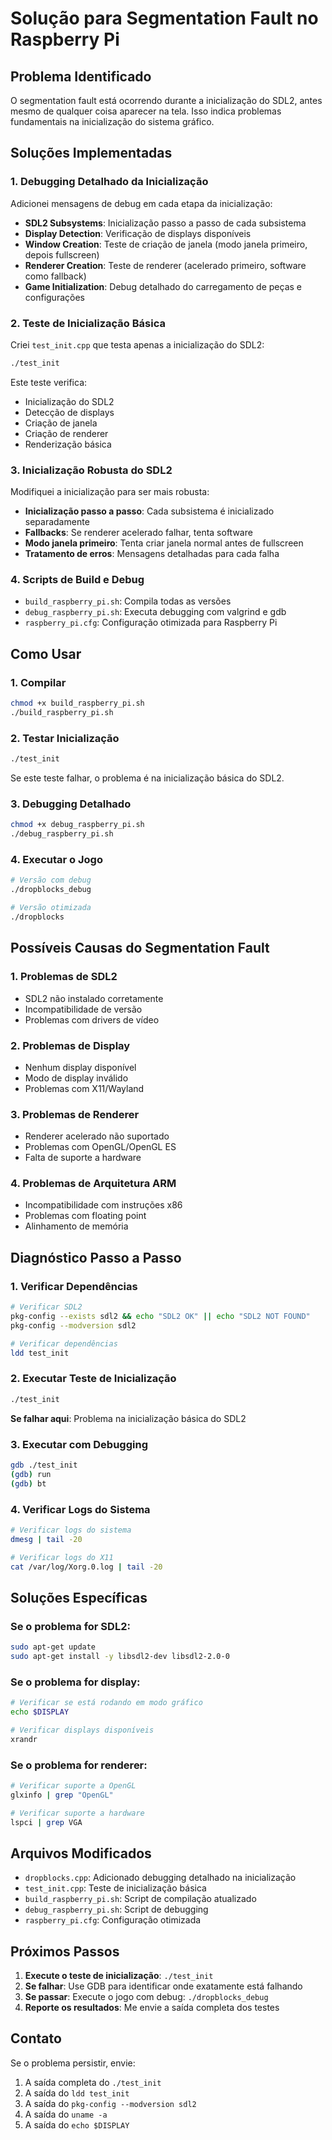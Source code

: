 # Solução para Segmentation Fault no Raspberry Pi

## Problema Identificado

O segmentation fault está ocorrendo durante a inicialização do SDL2, antes mesmo de qualquer coisa aparecer na tela. Isso indica problemas fundamentais na inicialização do sistema gráfico.

## Soluções Implementadas

### 1. **Debugging Detalhado da Inicialização**

Adicionei mensagens de debug em cada etapa da inicialização:

- **SDL2 Subsystems**: Inicialização passo a passo de cada subsistema
- **Display Detection**: Verificação de displays disponíveis
- **Window Creation**: Teste de criação de janela (modo janela primeiro, depois fullscreen)
- **Renderer Creation**: Teste de renderer (acelerado primeiro, software como fallback)
- **Game Initialization**: Debug detalhado do carregamento de peças e configurações

### 2. **Teste de Inicialização Básica**

Criei `test_init.cpp` que testa apenas a inicialização do SDL2:

```bash
./test_init
```

Este teste verifica:
- Inicialização do SDL2
- Detecção de displays
- Criação de janela
- Criação de renderer
- Renderização básica

### 3. **Inicialização Robusta do SDL2**

Modifiquei a inicialização para ser mais robusta:

- **Inicialização passo a passo**: Cada subsistema é inicializado separadamente
- **Fallbacks**: Se renderer acelerado falhar, tenta software
- **Modo janela primeiro**: Tenta criar janela normal antes de fullscreen
- **Tratamento de erros**: Mensagens detalhadas para cada falha

### 4. **Scripts de Build e Debug**

- `build_raspberry_pi.sh`: Compila todas as versões
- `debug_raspberry_pi.sh`: Executa debugging com valgrind e gdb
- `raspberry_pi.cfg`: Configuração otimizada para Raspberry Pi

## Como Usar

### 1. **Compilar**
```bash
chmod +x build_raspberry_pi.sh
./build_raspberry_pi.sh
```

### 2. **Testar Inicialização**
```bash
./test_init
```

Se este teste falhar, o problema é na inicialização básica do SDL2.

### 3. **Debugging Detalhado**
```bash
chmod +x debug_raspberry_pi.sh
./debug_raspberry_pi.sh
```

### 4. **Executar o Jogo**
```bash
# Versão com debug
./dropblocks_debug

# Versão otimizada
./dropblocks
```

## Possíveis Causas do Segmentation Fault

### 1. **Problemas de SDL2**
- SDL2 não instalado corretamente
- Incompatibilidade de versão
- Problemas com drivers de vídeo

### 2. **Problemas de Display**
- Nenhum display disponível
- Modo de display inválido
- Problemas com X11/Wayland

### 3. **Problemas de Renderer**
- Renderer acelerado não suportado
- Problemas com OpenGL/OpenGL ES
- Falta de suporte a hardware

### 4. **Problemas de Arquitetura ARM**
- Incompatibilidade com instruções x86
- Problemas com floating point
- Alinhamento de memória

## Diagnóstico Passo a Passo

### 1. **Verificar Dependências**
```bash
# Verificar SDL2
pkg-config --exists sdl2 && echo "SDL2 OK" || echo "SDL2 NOT FOUND"
pkg-config --modversion sdl2

# Verificar dependências
ldd test_init
```

### 2. **Executar Teste de Inicialização**
```bash
./test_init
```

**Se falhar aqui**: Problema na inicialização básica do SDL2

### 3. **Executar com Debugging**
```bash
gdb ./test_init
(gdb) run
(gdb) bt
```

### 4. **Verificar Logs do Sistema**
```bash
# Verificar logs do sistema
dmesg | tail -20

# Verificar logs do X11
cat /var/log/Xorg.0.log | tail -20
```

## Soluções Específicas

### Se o problema for SDL2:
```bash
sudo apt-get update
sudo apt-get install -y libsdl2-dev libsdl2-2.0-0
```

### Se o problema for display:
```bash
# Verificar se está rodando em modo gráfico
echo $DISPLAY

# Verificar displays disponíveis
xrandr
```

### Se o problema for renderer:
```bash
# Verificar suporte a OpenGL
glxinfo | grep "OpenGL"

# Verificar suporte a hardware
lspci | grep VGA
```

## Arquivos Modificados

- `dropblocks.cpp`: Adicionado debugging detalhado na inicialização
- `test_init.cpp`: Teste de inicialização básica
- `build_raspberry_pi.sh`: Script de compilação atualizado
- `debug_raspberry_pi.sh`: Script de debugging
- `raspberry_pi.cfg`: Configuração otimizada

## Próximos Passos

1. **Execute o teste de inicialização**: `./test_init`
2. **Se falhar**: Use GDB para identificar onde exatamente está falhando
3. **Se passar**: Execute o jogo com debug: `./dropblocks_debug`
4. **Reporte os resultados**: Me envie a saída completa dos testes

## Contato

Se o problema persistir, envie:
1. A saída completa do `./test_init`
2. A saída do `ldd test_init`
3. A saída do `pkg-config --modversion sdl2`
4. A saída do `uname -a`
5. A saída do `echo $DISPLAY`

